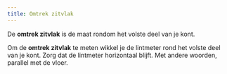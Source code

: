 ```yaml
---
title: Omtrek zitvlak
---
```


De **omtrek zitvlak** is de maat rondom het volste deel van je kont.

Om de **omtrek zitvlak** te meten wikkel je de lintmeter rond het volste deel van je kont. Zorg dat de lintmeter horizontaal blijft. Met andere woorden, parallel met de vloer.